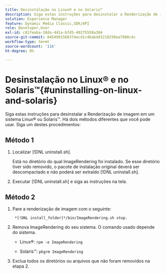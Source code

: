 ```yaml
---
title: Desinstalação no Linux® e no Solaris™
description: Siga estas instruções para desinstalar a Renderização de imagem em um sistema Linux® ou Solaris™.
solution: Experience Manager
feature: Dynamic Media Classic,SDK/API
role: Developer,User
exl-id: c81feaba-18da-441a-bfd5-40275558a384
source-git-commit: 8454991568374ecd1c4babdd3210250ea7988c4c
workflow-type: tm+mt
source-wordcount: '116'
ht-degree: 0%

---
```


# Desinstalação no Linux® e no Solaris™{#uninstalling-on-linux-and-solaris}

Siga estas instruções para desinstalar a Renderização de imagem em um sistema Linux® ou Solaris™. Há dois métodos diferentes que você pode usar. Siga um destes procedimentos:

## Método 1

1. Localizar [!DNL uninstall.sh].

   Está no diretório do qual ImageRendering foi instalado. Se esse diretório tiver sido removido, o pacote de instalação original deverá ser descompactado e não poderá ser extraído [!DNL uninstall.sh].
1. Executar [!DNL uninstall.sh] e siga as instruções na tela.

## Método 2

1. Pare a renderização de imagem com o seguinte:

   ` *[!DNL install_folder]*/bin/ImageRendering.sh stop.`

1. Remova ImageRendering do seu sistema. O comando usado depende do sistema.
   * Linux®: `rpm -e ImageRendering`

   * Solaris™: `pkgrm ImageRendering`

1. Exclua todos os diretórios ou arquivos que não foram removidos na etapa 2.


